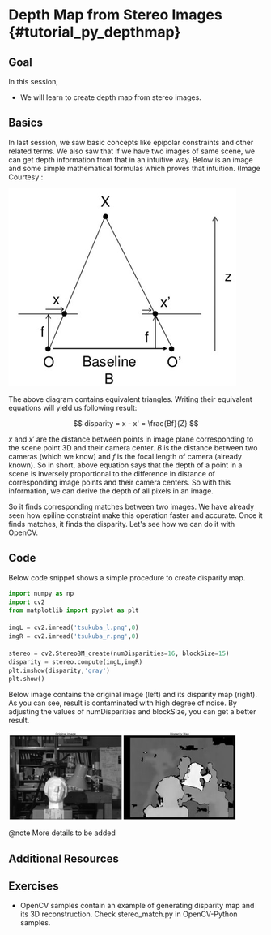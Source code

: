 Depth Map from Stereo Images {#tutorial_py_depthmap}
============================

Goal
----

In this session,
-   We will learn to create depth map from stereo images.

Basics
------

In last session, we saw basic concepts like epipolar constraints and other related terms. We also saw that if we have two images of same scene, we can get depth information from that in an intuitive way. Below is an image and some simple mathematical formulas which proves that intuition. (Image Courtesy :

![image](images/stereo_depth.jpg)

The above diagram contains equivalent triangles. Writing their equivalent equations will yield us following result:

$$
disparity = x - x' = \frac{Bf}{Z}
$$

$x$ and $x'$ are the distance between points in image plane corresponding to the scene point 3D and their camera center. $B$ is the distance between two cameras (which we know) and $f$ is the focal length of camera (already known). So in short, above equation says that the depth of a point in a scene is inversely proportional to the difference in distance of corresponding image points and their camera centers. So with this information, we can derive the depth of all pixels in an image.

So it finds corresponding matches between two images. We have already seen how epiline constraint make this operation faster and accurate. Once it finds matches, it finds the disparity. Let's see how we can do it with OpenCV.

Code
----

Below code snippet shows a simple procedure to create disparity map.
```python
import numpy as np
import cv2
from matplotlib import pyplot as plt

imgL = cv2.imread('tsukuba_l.png',0)
imgR = cv2.imread('tsukuba_r.png',0)

stereo = cv2.StereoBM_create(numDisparities=16, blockSize=15)
disparity = stereo.compute(imgL,imgR)
plt.imshow(disparity,'gray')
plt.show()
```
Below image contains the original image (left) and its disparity map (right). As you can see, result is contaminated with high degree of noise. By adjusting the values of numDisparities and blockSize, you can get a better result.

![image](images/disparity_map.jpg)

@note More details to be added

Additional Resources
--------------------

Exercises
---------

- OpenCV samples contain an example of generating disparity map and its 3D reconstruction. Check stereo_match.py in OpenCV-Python samples.

